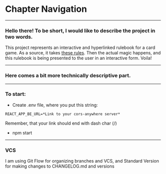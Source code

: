 # Chapter Navigation

---

### Hello there! To be short, I would like to describe the project in two words.

This project represents an interactive and hyperlinked rulebook for a card game. As a source, it takes [these rules](https://media.wizards.com/2021/downloads/MagicCompRules%2020210419.txt 'Magic: The Gathering rules'). Then the actual magic happens, and this rulebook is being presented to the user in an interactive form. Voila!

---

### Here comes a bit more technically descriptive part.

---

### To start:

-   Create .env file, where you put this string:

```
REACT_APP_BE_URL=*Link to your cors-anywhere server*
```

Remember, that your link should end with dash char (/)

-   npm start

---

### VCS

I am using Git Flow for organizing branches and VCS, and Standard Version for making changes to CHANGELOG.md and versions
